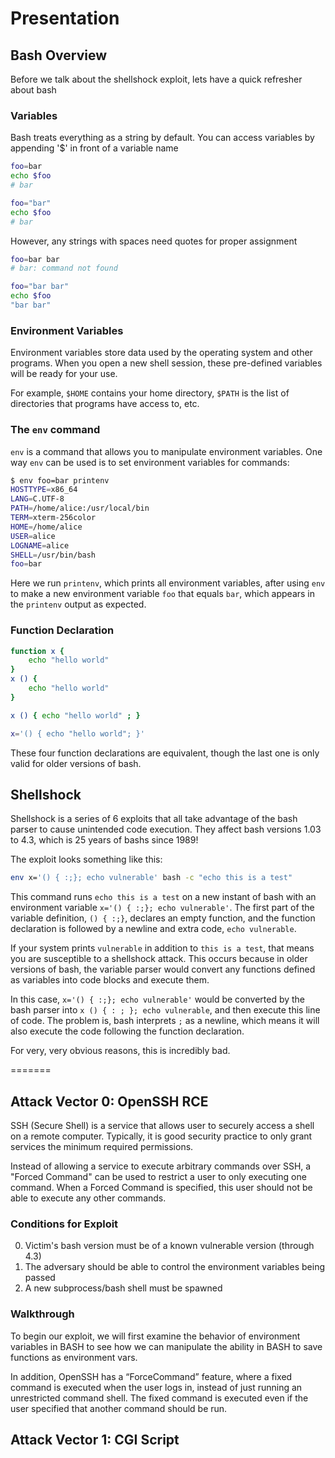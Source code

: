 # Presentation
## Bash Overview
Before we talk about the shellshock exploit, lets have a quick refresher about bash
### Variables

Bash treats everything as a string by default. You can access variables by appending '$' in front of a variable name
```bash
foo=bar
echo $foo
# bar

foo="bar"
echo $foo
# bar
```

However, any strings with spaces need quotes for proper assignment
```bash
foo=bar bar
# bar: command not found

foo="bar bar"
echo $foo
"bar bar"
```

### Environment Variables
Environment variables store data used by the operating system and other programs. When you open a new shell session, these pre-defined variables will be ready for your use. 

For example, `$HOME` contains your home directory, `$PATH` is the list of directories that programs have access to, etc.


### The `env` command
`env` is a command that allows you to manipulate environment variables. One way `env` can be used is to set environment variables for commands:
```bash
$ env foo=bar printenv 
HOSTTYPE=x86_64
LANG=C.UTF-8
PATH=/home/alice:/usr/local/bin
TERM=xterm-256color
HOME=/home/alice
USER=alice
LOGNAME=alice
SHELL=/usr/bin/bash
foo=bar
```
Here we run `printenv`, which prints all environment variables, after using `env` to make a new environment variable `foo` that equals `bar`, which appears in the `printenv` output as expected.

### Function Declaration
```bash
function x {
    echo "hello world"
}
x () {
    echo "hello world"
}

x () { echo "hello world" ; }

x='() { echo "hello world"; }'
```
These four function declarations are equivalent, though the last one is only valid for older versions of bash.

## Shellshock
Shellshock is a series of 6 exploits that all take advantage of the bash parser to cause unintended code execution. They affect bash versions 1.03 to 4.3, which is 25 years of bashs since 1989!

The exploit looks something like this:

```bash
env x='() { :;}; echo vulnerable' bash -c "echo this is a test"
```
This command runs `echo this is a test` on a new instant of bash with an environment variable `x='() { :;}; echo vulnerable'`. The first part of the variable definition, `() { :;}`, declares an empty function, and the function declaration is followed by a newline and extra code, `echo vulnerable`.

If your system prints `vulnerable` in addition to `this is a test`, that means you are susceptible to a shellshock attack. This occurs because in older versions of bash, the variable parser would convert any functions defined as variables into code blocks and execute them.

In this case, `x='() { :;}; echo vulnerable'` would be converted by the bash parser into `x () { : ; }; echo vulnerable`, and then execute this line of code. The problem is, bash interprets `;` as a newline, which means it will also execute the code following the function declaration.

For very, very obvious reasons, this is incredibly bad.

=======

## Attack Vector 0: OpenSSH RCE
SSH (Secure Shell) is a service that allows user to securely access a shell on a remote computer. Typically, it is good security practice to only grant services the minimum required permissions. 

Instead of allowing a service to execute arbitrary commands over SSH, a "Forced Command" can be used to restrict a user to only executing one command. When a Forced Command is specified, this user should not be able to execute any other commands.

### Conditions for Exploit
0. Victim's bash version must be of a known vulnerable version (through 4.3)
1. The adversary should be able to control the environment variables being passed
2. A new subprocess/bash shell must be spawned

### Walkthrough
To begin our exploit, we will first examine the behavior of environment variables in BASH to see how we can manipulate the ability in BASH to save functions as environment vars.

<insert bash one-liner for testing if system is vulnerable>

In addition, OpenSSH has a “ForceCommand” feature, where a fixed command is executed when the user logs in, instead of just running an unrestricted command shell. The fixed command is executed even if the user specified that another command should be run.


  

## Attack Vector 1: CGI Script
